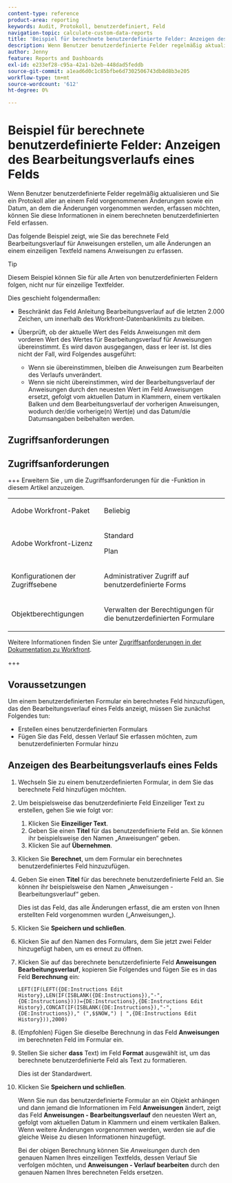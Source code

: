```yaml
---
content-type: reference
product-area: reporting
keywords: Audit, Protokoll, benutzerdefiniert, Feld
navigation-topic: calculate-custom-data-reports
title: 'Beispiel für berechnete benutzerdefinierte Felder: Anzeigen des Bearbeitungsverlaufs eines Felds'
description: Wenn Benutzer benutzerdefinierte Felder regelmäßig aktualisieren und Sie ein Protokoll aller an einem Feld vorgenommenen Änderungen sowie ein Datum, an dem die Änderungen vorgenommen werden, erfassen möchten, können Sie diese Informationen in einem berechneten benutzerdefinierten Feld erfassen.
author: Jenny
feature: Reports and Dashboards
exl-id: e233ef28-c95a-42a1-b2eb-448dad5feddb
source-git-commit: a1ead6d0c1c85bfbe6d7302506743db8d8b3e205
workflow-type: tm+mt
source-wordcount: '612'
ht-degree: 0%

---
```


# Beispiel für berechnete benutzerdefinierte Felder: Anzeigen des Bearbeitungsverlaufs eines Felds

Wenn Benutzer benutzerdefinierte Felder regelmäßig aktualisieren und Sie ein Protokoll aller an einem Feld vorgenommenen Änderungen sowie ein Datum, an dem die Änderungen vorgenommen werden, erfassen möchten, können Sie diese Informationen in einem berechneten benutzerdefinierten Feld erfassen.

Das folgende Beispiel zeigt, wie Sie das berechnete Feld Bearbeitungsverlauf für Anweisungen erstellen, um alle Änderungen an einem einzeiligen Textfeld namens Anweisungen zu erfassen.

>[!TIP]
>
>Diesem Beispiel können Sie für alle Arten von benutzerdefinierten Feldern folgen, nicht nur für einzeilige Textfelder.

Dies geschieht folgendermaßen:

* Beschränkt das Feld Anleitung Bearbeitungsverlauf auf die letzten 2.000 Zeichen, um innerhalb des Workfront-Datenbanklimits zu bleiben.
* Überprüft, ob der aktuelle Wert des Felds Anweisungen mit dem vorderen Wert des Wertes für Bearbeitungsverlauf für Anweisungen übereinstimmt. Es wird davon ausgegangen, dass er leer ist. Ist dies nicht der Fall, wird Folgendes ausgeführt:

   * Wenn sie übereinstimmen, bleiben die Anweisungen zum Bearbeiten des Verlaufs unverändert.
   * Wenn sie nicht übereinstimmen, wird der Bearbeitungsverlauf der Anweisungen durch den neuesten Wert im Feld Anweisungen ersetzt, gefolgt vom aktuellen Datum in Klammern, einem vertikalen Balken und dem Bearbeitungsverlauf der vorherigen Anweisungen, wodurch der/die vorherige(n) Wert(e) und das Datum/die Datumsangaben beibehalten werden.

## Zugriffsanforderungen

## Zugriffsanforderungen

+++ Erweitern Sie , um die Zugriffsanforderungen für die -Funktion in diesem Artikel anzuzeigen.

<table style="table-layout:auto"> 
 <col> 
 <col> 
 <tbody> 
  <tr> 
   <td> <p>Adobe Workfront-Paket</p> </td> 
   <td><p>Beliebig</p></td> 
  </tr> 
  <tr> 
   <td> <p>Adobe Workfront-Lizenz</p> </td> 
   <td>
      <p>Standard</p>
      <p>Plan</p></td>
  </tr> 
  <tr> 
   <td><p>Konfigurationen der Zugriffsebene</p></td> 
   <td> <p>Administrativer Zugriff auf benutzerdefinierte Forms</p> </td> 
  </tr> 
  <tr> 
   <td> <p>Objektberechtigungen</p> </td> 
   <td> <p>Verwalten der Berechtigungen für die benutzerdefinierten Formulare</p></td> 
  </tr> 
 </tbody> 
</table>

Weitere Informationen finden Sie unter [Zugriffsanforderungen in der Dokumentation zu Workfront](/help/quicksilver/administration-and-setup/add-users/access-levels-and-object-permissions/access-level-requirements-in-documentation.md).

+++

## Voraussetzungen

Um einem benutzerdefinierten Formular ein berechnetes Feld hinzuzufügen, das den Bearbeitungsverlauf eines Felds anzeigt, müssen Sie zunächst Folgendes tun:

* Erstellen eines benutzerdefinierten Formulars
* Fügen Sie das Feld, dessen Verlauf Sie erfassen möchten, zum benutzerdefinierten Formular hinzu

## Anzeigen des Bearbeitungsverlaufs eines Felds

1. Wechseln Sie zu einem benutzerdefinierten Formular, in dem Sie das berechnete Feld hinzufügen möchten.

1. Um beispielsweise das benutzerdefinierte Feld Einzeiliger Text zu erstellen, gehen Sie wie folgt vor:

   1. Klicken Sie **Einzeiliger Text**.
   1. Geben Sie einen **Titel** für das benutzerdefinierte Feld an. Sie können ihr beispielsweise den Namen „Anweisungen“ geben.
   1. Klicken Sie auf **Übernehmen**.

1. Klicken Sie **Berechnet**, um dem Formular ein berechnetes benutzerdefiniertes Feld hinzuzufügen.
1. Geben Sie einen **Titel** für das berechnete benutzerdefinierte Feld an. Sie können ihr beispielsweise den Namen „Anweisungen - Bearbeitungsverlauf“ geben.

   Dies ist das Feld, das alle Änderungen erfasst, die am ersten von Ihnen erstellten Feld vorgenommen wurden („Anweisungen„).

1. Klicken Sie **Speichern und schließen**.
1. Klicken Sie auf den Namen des Formulars, dem Sie jetzt zwei Felder hinzugefügt haben, um es erneut zu öffnen.
1. Klicken Sie auf das berechnete benutzerdefinierte Feld **Anweisungen Bearbeitungsverlauf**, kopieren Sie Folgendes und fügen Sie es in das Feld **Berechnung** ein:

   ```
   LEFT(IF(LEFT({DE:Instructions Edit History},LEN(IF(ISBLANK({DE:Instructions}),"-",{DE:Instructions})))={DE:Instructions},{DE:Instructions Edit History},CONCAT(IF(ISBLANK({DE:Instructions}),"-",{DE:Instructions})," (",$$NOW,") | ",{DE:Instructions Edit History})),2000)
   ```

1. (Empfohlen) Fügen Sie dieselbe Berechnung in das Feld **Anweisungen** im berechneten Feld im Formular ein.
1. Stellen Sie sicher **dass** Text) im Feld **Format** ausgewählt ist, um das berechnete benutzerdefinierte Feld als Text zu formatieren.

   Dies ist der Standardwert.

1. Klicken Sie **Speichern und schließen**.

   Wenn Sie nun das benutzerdefinierte Formular an ein Objekt anhängen und dann jemand die Informationen im Feld **Anweisungen** ändert, zeigt das Feld **Anweisungen - Bearbeitungsverlauf** den neuesten Wert an, gefolgt vom aktuellen Datum in Klammern und einem vertikalen Balken. Wenn weitere Änderungen vorgenommen werden, werden sie auf die gleiche Weise zu diesen Informationen hinzugefügt.

   Bei der obigen Berechnung können Sie *Anweisungen* durch den genauen Namen Ihres einzeiligen Textfelds, dessen Verlauf Sie verfolgen möchten, und **Anweisungen - Verlauf bearbeiten** durch den genauen Namen Ihres berechneten Felds ersetzen.

